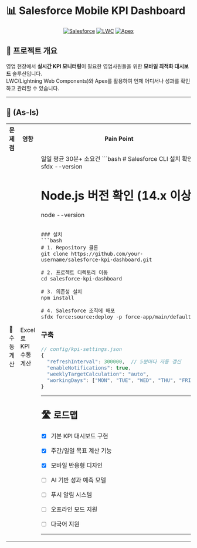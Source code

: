 # 📊 Salesforce Mobile KPI Dashboard

<div align="center">
  
[![Salesforce](https://img.shields.io/badge/Salesforce-00A1E0?style=for-the-badge&logo=salesforce&logoColor=white)](https://salesforce.com)
[![LWC](https://img.shields.io/badge/Lightning_Web_Components-0176D3?style=for-the-badge&logo=salesforce&logoColor=white)](https://developer.salesforce.com/docs/component-library/overview/components)
[![Apex](https://img.shields.io/badge/Apex-00A1E0?style=for-the-badge&logo=salesforce&logoColor=white)](https://developer.salesforce.com/docs/atlas.en-us.apexcode.meta/apexcode/)

</div>

## 🎯 프로젝트 개요

영업 현장에서 **실시간 KPI 모니터링**이 필요한 영업사원들을 위한 **모바일 최적화 대시보드** 솔루션입니다.  
LWC(Lightning Web Components)와 Apex를 활용하여 언제 어디서나 성과를 확인하고 관리할 수 있습니다.

---

## 🔴 (As-Is)

<table>
<tr>
<th>문제점</th>
<th>영향</th>
<th>Pain Point</th>
</tr>
<tr>
<td>📝 수동 계산</td>
<td>Excel로 KPI 수동 계산</td>
<td>일일 평균 30분+ 소요건
```bash
# Salesforce CLI 설치 확인
sfdx --version

# Node.js 버전 확인 (14.x 이상)
node --version
```

### 설치
```bash
# 1. Repository 클론
git clone https://github.com/your-username/salesforce-kpi-dashboard.git

# 2. 프로젝트 디렉토리 이동
cd salesforce-kpi-dashboard

# 3. 의존성 설치
npm install

# 4. Salesforce 조직에 배포
sfdx force:source:deploy -p force-app/main/default
```

### 구축
```javascript
// config/kpi-settings.json
{
  "refreshInterval": 300000,  // 5분마다 자동 갱신
  "enableNotifications": true,
  "weeklyTargetCalculation": "auto",
  "workingDays": ["MON", "TUE", "WED", "THU", "FRI"]
}
```

---

## 🛣️ 로드맵

- [x] 기본 KPI 대시보드 구현
- [x] 주간/일일 목표 계산 기능
- [x] 모바일 반응형 디자인
- [ ] AI 기반 성과 예측 모델
- [ ] 푸시 알림 시스템
- [ ] 오프라인 모드 지원
- [ ] 다국어 지원


---



<div align="center">


</div>
